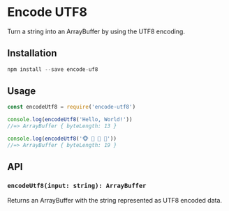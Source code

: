 # Encode UTF8

Turn a string into an ArrayBuffer by using the UTF8 encoding.

## Installation

```js
npm install --save encode-uf8
```

## Usage

```js
const encodeUtf8 = require('encode-utf8')

console.log(encodeUtf8('Hello, World!'))
//=> ArrayBuffer { byteLength: 13 }

console.log(encodeUtf8('🐵 🙈 🙉 🙊'))
//=> ArrayBuffer { byteLength: 19 }
```

## API

### `encodeUtf8(input: string): ArrayBuffer`

Returns an ArrayBuffer with the string represented as UTF8 encoded data.
